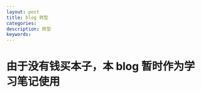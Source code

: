 ```yaml
---
layout: post
title: blog 转型
categories: 
description: 转型
keywords: 
---
```


# 由于没有钱买本子，本 blog 暂时作为学习笔记使用



